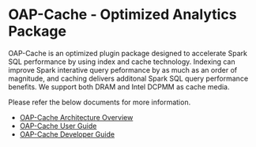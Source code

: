 # OAP-Cache - Optimized Analytics Package

OAP-Cache is an optimized plugin package designed to accelerate Spark SQL performance by using index and cache technology. Indexing can improve Spark interative query peformance by as much as an order of magnitude, and caching delivers additonal Spark SQL query performance benefits. We support both DRAM and Intel DCPMM as cache media.

Please refer the below documents for more information.

* [OAP-Cache Architecture Overview](docs/OAP-Cache-Architect-Overview.md)
* [OAP-Cache User Guide](docs/OAP-Cache-User-Guide.md)
* [OAP-Cache Developer Guide](./docs/Developer-Guide.md)
